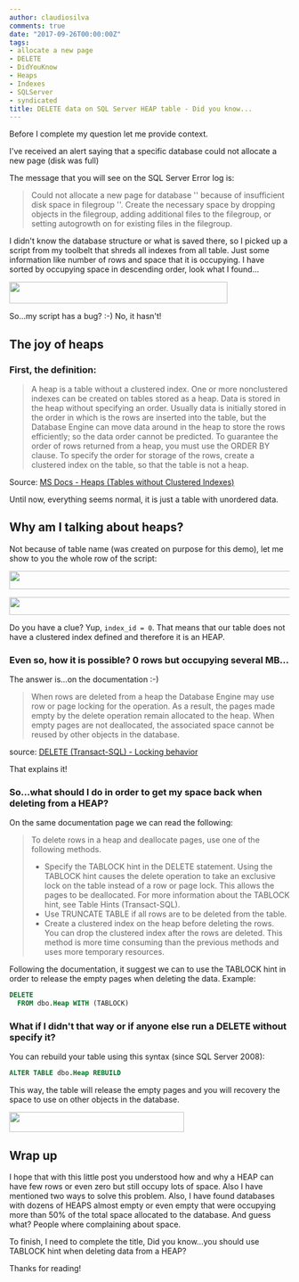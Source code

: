 ```yaml
---
author: claudiosilva
comments: true
date: "2017-09-26T00:00:00Z"
tags:
- allocate a new page
- DELETE
- DidYouKnow
- Heaps
- Indexes
- SQLServer
- syndicated
title: DELETE data on SQL Server HEAP table - Did you know...
---
```

Before I complete my question let me provide context.

I've received an alert saying that a specific database could not allocate a new page (disk was full)

The message that you will see on the SQL Server Error log is:

<blockquote>Could not allocate a new page for database '' because of insufficient disk space in filegroup ''. Create the necessary space by dropping objects in the filegroup, adding additional files to the filegroup, or setting autogrowth on for existing files in the filegroup.</blockquote>

I didn't know the database structure or what is saved there, so I picked up a script from my toolbelt that shreds all indexes from all table. Just some information like number of rows and space that it is occupying. I have sorted by occupying space in descending order, look what I found...

<a href="https://claudioessilva.github.io/img/2017/09/zero_rows_with_occupying_space.png"><img src="https://claudioessilva.github.io/img/2017/09/zero_rows_with_occupying_space.png" alt="" width="392" height="39" class="aligncenter size-full wp-image-812" /></a>

So...my script has a bug? :-) No, it hasn't!

<h2>The joy of heaps</h2>

<h3>First, the definition:</h3>

<blockquote>A heap is a table without a clustered index. One or more nonclustered indexes can be created on tables stored as a heap. Data is stored in the heap without specifying an order. Usually data is initially stored in the order in which is the rows are inserted into the table, but the Database Engine can move data around in the heap to store the rows efficiently; so the data order cannot be predicted. To guarantee the order of rows returned from a heap, you must use the ORDER BY clause. To specify the order for storage of the rows, create a clustered index on the table, so that the table is not a heap.</blockquote>

Source: <a href="https://docs.microsoft.com/en-us/sql/relational-databases/indexes/heaps-tables-without-clustered-indexes" rel="noopener" target="_blank">MS Docs - Heaps (Tables without Clustered Indexes)</a>

Until now, everything seems normal, it is just a table with unordered data.

<h2>Why am I talking about heaps?</h2>

Not because of table name (was created on purpose for this demo), let me show to you the whole row of the script:

<a href="https://claudioessilva.github.io/img/2017/09/heap_empty_occupyingspace_1.png"><img src="https://claudioessilva.github.io/img/2017/09/heap_empty_occupyingspace_1.png?w=656" alt="" width="656" height="33" class="aligncenter size-large wp-image-815" /></a>

<a href="https://claudioessilva.github.io/img/2017/09/heap_empty_occupyingspace_2.png"><img src="https://claudioessilva.github.io/img/2017/09/heap_empty_occupyingspace_2.png?w=656" alt="" width="656" height="32" class="aligncenter size-large wp-image-816" /></a>

Do you have a clue? Yup, `index_id = 0`. That means that our table does not have a clustered index defined and therefore it is an HEAP.

<h3>Even so, how it is possible? 0 rows but occupying several MB...</h3>

The answer is...on the documentation :-)

<blockquote>When rows are deleted from a heap the Database Engine may use row or page locking for the operation. As a result, the pages made empty by the delete operation remain allocated to the heap. When empty pages are not deallocated, the associated space cannot be reused by other objects in the database.</blockquote>

source: <a href="https://docs.microsoft.com/en-us/sql/t-sql/statements/delete-transact-sql" rel="noopener" target="_blank">DELETE (Transact-SQL) - Locking behavior</a>

That explains it!

<h3>So...what should I do in order to get my space back when deleting from a HEAP?</h3>

On the same documentation page we can read the following:

<blockquote>To delete rows in a heap and deallocate pages, use one of the following methods.
<ul><li>Specify the TABLOCK hint in the DELETE statement. Using the TABLOCK hint causes the delete operation to take an exclusive lock on the table instead of a row or page lock. This allows the pages to be deallocated. For more information about the TABLOCK hint, see Table Hints (Transact-SQL).</li>
<li>Use TRUNCATE TABLE if all rows are to be deleted from the table.</li>
<li>Create a clustered index on the heap before deleting the rows. You can drop the clustered index after the rows are deleted. This method is more time consuming than the previous methods and uses more temporary resources.</li></ul></blockquote>

Following the documentation, it suggest we can to use the TABLOCK hint in order to release the empty pages when deleting the data.
Example:
``` sql
DELETE
  FROM dbo.Heap WITH (TABLOCK)
```

<h3>What if I didn't that way or if anyone else run a DELETE without specify it?</h3>

You can rebuild your table using this syntax (since SQL Server 2008):
``` sql
ALTER TABLE dbo.Heap REBUILD
```

This way, the table will release the empty pages and you will recovery the space to use on other objects in the database.

<a href="https://claudioessilva.github.io/img/2017/09/heap_after_rebuild.png"><img src="https://claudioessilva.github.io/img/2017/09/heap_after_rebuild.png" alt="" width="314" height="36" class="aligncenter size-full wp-image-818" /></a>

<h2>Wrap up</h2>

I hope that with this little post you understood how and why a HEAP can have few rows or even zero but still occupy lots of space. Also I have mentioned two ways to solve this problem.
Also, I have found databases with dozens of HEAPS almost empty or even empty that were occupying more than 50% of the total space allocated to the database. And guess what? People where complaining about space.

To finish, I need to complete the title, Did you know...you should use TABLOCK hint when deleting data from a HEAP?

Thanks for reading!
